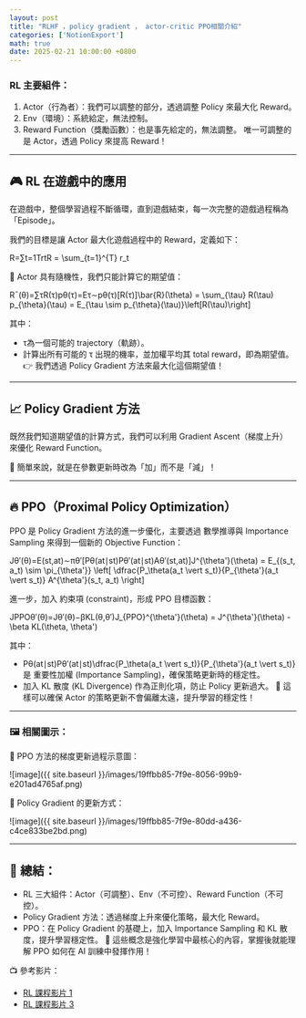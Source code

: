 ```yaml
---
layout: post
title: "RLHF ，policy gradient ， actor-critic PPO相關介紹"
categories: ['NotionExport']
math: true
date: 2025-02-21 10:00:00 +0800
---
```


### RL 主要組件：

1. Actor（行為者）：我們可以調整的部分，透過調整 Policy 來最大化 Reward。
1. Env（環境）：系統給定，無法控制。
1. Reward Function（獎勵函數）：也是事先給定的，無法調整。
唯一可調整的是 Actor，透過 Policy 來提高 Reward！



---

## 🎮 RL 在遊戲中的應用

在遊戲中，整個學習過程不斷循環，直到遊戲結束，每一次完整的遊戲過程稱為 「Episode」。

我們的目標是讓 Actor 最大化遊戲過程中的 Reward，定義如下：



R=∑t=1TrtR = \sum_{t=1}^{T} r_t



🔹 Actor 具有隨機性，我們只能計算它的期望值：



Rˉ(θ)=∑τR(τ)pθ(τ)=Eτ∼pθ(τ)[R(τ)]\bar{R}(\theta) = \sum_{\tau} R(\tau) p_{\theta}(\tau) = E_{\tau \sim p_{\theta}(\tau)}\left[R(\tau)\right]



其中：

- τ為一個可能的 trajectory（軌跡）。
- 計算出所有可能的 τ 出現的機率，並加權平均其 total reward，即為期望值。
👉 我們透過 Policy Gradient 方法來最大化這個期望值！



---

## 📈 Policy Gradient 方法

既然我們知道期望值的計算方式，我們可以利用 Gradient Ascent（梯度上升） 來優化 Reward Function。

🔹 簡單來說，就是在參數更新時改為「加」而不是「減」！



---

## 🔥 PPO（Proximal Policy Optimization）

PPO 是 Policy Gradient 方法的進一步優化，主要透過 數學推導與 Importance Sampling 來得到一個新的 Objective Function：



Jθ′(θ)=E(st,at)∼πθ′[Pθ(at∣st)Pθ′(at∣st)Aθ′(st,at)]J^{\theta'}(\theta) = E_{(s_t, a_t) \sim \pi_{\theta'}} \left[ \dfrac{P_\theta(a_t \vert s_t)}{P_{\theta'}(a_t \vert s_t)} A^{\theta'}(s_t, a_t) \right]



進一步，加入 約束項 (constraint)，形成 PPO 目標函數：



JPPOθ′(θ)=Jθ′(θ)−βKL(θ,θ′)J_{PPO}^{\theta'}(\theta) = J^{\theta'}(\theta) - \beta KL(\theta, \theta')



其中：

- Pθ(at∣st)Pθ′(at∣st)\dfrac{P_\theta(a_t \vert s_t)}{P_{\theta'}(a_t \vert s_t)} 是 重要性加權 (Importance Sampling)，確保策略更新時的穩定性。
- 加入 KL 散度 (KL Divergence) 作為正則化項，防止 Policy 更新過大。
📌 這樣可以確保 Actor 的策略更新不會偏離太遠，提升學習的穩定性！



---

### 🖼️ 相關圖示：

📌 PPO 方法的梯度更新過程示意圖：

![image]({{ site.baseurl }}/images/19ffbb85-7f9e-8056-99b9-e201ad4765af.png)

📌 Policy Gradient 的更新方式：

![image]({{ site.baseurl }}/images/19ffbb85-7f9e-80dd-a436-c4ce833be2bd.png)



---

## 🏁 總結：

- RL 三大組件：Actor（可調整）、Env（不可控）、Reward Function（不可控）。
- Policy Gradient 方法：透過梯度上升來優化策略，最大化 Reward。
- PPO：在 Policy Gradient 的基礎上，加入 Importance Sampling 和 KL 散度，提升學習穩定性。
🎯 這些概念是強化學習中最核心的內容，掌握後就能理解 PPO 如何在 AI 訓練中發揮作用！

📺 參考影片：

- [RL 課程影片 1](https://www.youtube.com/watch?v=z95ZYgPgXOY&list=PLJV_el3uVTsODxQFgzMzPLa16h6B8kWM_)
- [RL 課程影片 3](https://www.youtube.com/watch?v=OAKAZhFmYoI&list=PLJV_el3uVTsODxQFgzMzPLa16h6B8kWM_&index=3)
